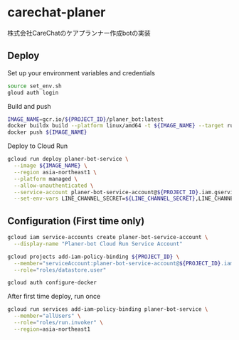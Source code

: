 # carechat-planer

株式会社CareChatのケアプランナー作成botの実装

## Deploy

Set up your environment variables and credentials

```sh
source set_env.sh
gloud auth login
```

Build and push

```sh
IMAGE_NAME=gcr.io/${PROJECT_ID}/planer_bot:latest
docker buildx build --platform linux/amd64 -t ${IMAGE_NAME} --target runner .
docker push ${IMAGE_NAME}
```

Deploy to Cloud Run

```sh
gcloud run deploy planer-bot-service \
  --image ${IMAGE_NAME} \
  --region asia-northeast1 \
  --platform managed \
  --allow-unauthenticated \
  --service-account planer-bot-service-account@${PROJECT_ID}.iam.gserviceaccount.com \
  --set-env-vars LINE_CHANNEL_SECRET=${LINE_CHANNEL_SECRET},LINE_CHANNEL_ACCESS_TOKEN=${LINE_CHANNEL_ACCESS_TOKEN},OPENAI_API_KEY=${OPENAI_API_KEY},BASIC_AUTH_PASSWORD=${BASIC_AUTH_PASSWORD}
```

## Configuration (First time only)

```sh
gcloud iam service-accounts create planer-bot-service-account \
  --display-name "Planer-bot Cloud Run Service Account"
```

```sh
gcloud projects add-iam-policy-binding ${PROJECT_ID} \
  --member="serviceAccount:planer-bot-service-account@${PROJECT_ID}.iam.gserviceaccount.com" \
  --role="roles/datastore.user"
```

```sh
gcloud auth configure-docker
```


After first time deploy, run once

```sh
gcloud run services add-iam-policy-binding planer-bot-service \
  --member="allUsers" \
  --role="roles/run.invoker" \
  --region=asia-northeast1
```
